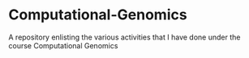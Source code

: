 # Computational-Genomics
A repository enlisting the various activities that I have done under the course Computational Genomics
